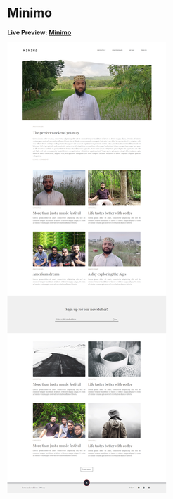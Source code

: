 # Minimo

**Live Preview: [Minimo](https://moinsoft.github.io/Minimo/)**

![Image of home page.](https://github.com/moinsoft/Minimo/blob/master/assets/minimo-project-ss.png)